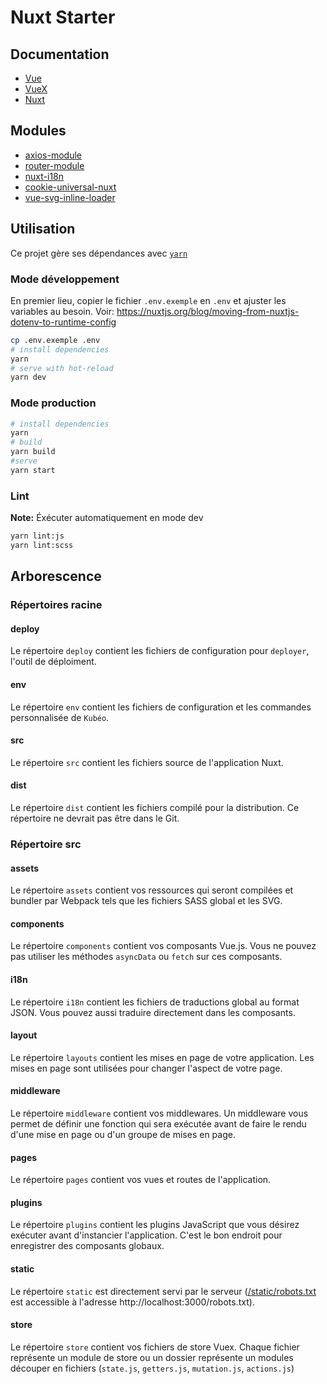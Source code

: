 # Nuxt Starter

## Documentation

- [Vue](https://vuejs.org/)
- [VueX](https://vuex.vuejs.org/)
- [Nuxt](https://nuxtjs.org/)

## Modules

- [axios-module](https://axios.nuxtjs.org/)
- [router-module](https://github.com/nuxt-community/router-module)
- [nuxt-i18n](https://github.com/nuxt-community/nuxt-i18n)
- [cookie-universal-nuxt](https://github.com/microcipcip/cookie-universal/tree/master/packages/cookie-universal-nuxt#readme)
- [vue-svg-inline-loader](https://github.com/oliverfindl/vue-svg-inline-loader#readme)

## Utilisation

Ce projet gère ses dépendances avec [`yarn`](https://yarnpkg.com/)

### Mode développement

En premier lieu, copier le fichier `.env.exemple` en `.env` et ajuster les variables au besoin. 
Voir: <https://nuxtjs.org/blog/moving-from-nuxtjs-dotenv-to-runtime-config>

```sh
cp .env.exemple .env
# install dependencies
yarn
# serve with hot-reload
yarn dev
```

### Mode production

```sh
# install dependencies
yarn
# build
yarn build
#serve
yarn start
```

### Lint

**Note:** Éxécuter automatiquement en mode dev

```sh
yarn lint:js
yarn lint:scss
```

## Arborescence

### Répertoires racine

#### deploy

Le répertoire `deploy` contient les fichiers de configuration pour `deployer`, l'outil de déploiment.

#### env

Le répertoire `env` contient les fichiers de configuration et les commandes personnalisée de `Kubéo`.

#### src

Le répertoire `src` contient les fichiers source de l'application Nuxt.

#### dist

Le répertoire `dist` contient les fichiers compilé pour la distribution. Ce répertoire ne devrait pas être dans le Git.

### Répertoire src

#### assets

Le répertoire `assets` contient vos ressources qui seront compilées et bundler par Webpack tels que les fichiers SASS global et les SVG.

#### components

Le répertoire `components` contient vos composants Vue.js. Vous ne pouvez pas utiliser les méthodes `asyncData` ou `fetch` sur ces composants.

#### i18n

Le répertoire `i18n` contient les fichiers de traductions global au format JSON. Vous pouvez aussi traduire directement dans les composants.

#### layout

Le répertoire `layouts` contient les mises en page de votre application. Les mises en page sont utilisées pour changer l'aspect de votre page.

#### middleware

Le répertoire `middleware` contient vos middlewares. Un middleware vous permet de définir une fonction qui sera exécutée avant de faire le rendu d'une mise en page ou d'un groupe de mises en page.

#### pages

Le répertoire `pages` contient vos vues et routes de l'application.

#### plugins

Le répertoire `plugins` contient les plugins JavaScript que vous désirez exécuter avant d'instancier l'application. C'est le bon endroit pour enregistrer des composants globaux.

#### static

Le répertoire `static` est directement servi par le serveur ([/static/robots.txt]() est accessible à l'adresse http://localhost:3000/robots.txt).

#### store

Le répertoire `store` contient vos fichiers de store Vuex. Chaque fichier représente un module de store ou un dossier représente un modules découper en fichiers (`state.js`, `getters.js`, `mutation.js`, `actions.js`)
